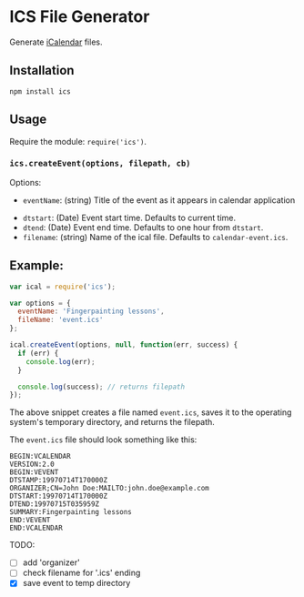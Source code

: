 ICS File Generator
==================

Generate [iCalendar](http://tools.ietf.org/html/rfc5545) files.

## Installation

`npm install ics`

## Usage

Require the module: `require('ics')`.

### `ics.createEvent(options, filepath, cb)`

Options:
- `eventName`: (string) Title of the event as it appears in calendar application
<!-- - `organizer`: -->
- `dtstart`: (Date) Event start time. Defaults to current time.
- `dtend`: (Date) Event end time. Defaults to one hour from `dtstart`.
- `filename`: (string) Name of the ical file. Defaults to `calendar-event.ics`.

## Example:

```javascript
var ical = require('ics');

var options = {
  eventName: 'Fingerpainting lessons',
  fileName: 'event.ics'
};

ical.createEvent(options, null, function(err, success) {
  if (err) {
    console.log(err);
  }

  console.log(success); // returns filepath
});
```

The above snippet creates a file named `event.ics`, saves it to the operating
system's temporary directory, and returns the filepath.

The `event.ics` file should look something like this:

```
BEGIN:VCALENDAR
VERSION:2.0
BEGIN:VEVENT
DTSTAMP:19970714T170000Z
ORGANIZER;CN=John Doe:MAILTO:john.doe@example.com
DTSTART:19970714T170000Z
DTEND:19970715T035959Z
SUMMARY:Fingerpainting lessons
END:VEVENT
END:VCALENDAR
```

TODO:
- [ ] add 'organizer'
- [ ] check filename for '.ics' ending
- [x] save event to temp directory